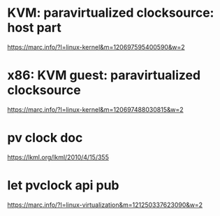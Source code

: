 # KVM: paravirtualized clocksource: host part
https://marc.info/?l=linux-kernel&m=120697595400590&w=2
# x86: KVM guest: paravirtualized clocksource
https://marc.info/?l=linux-kernel&m=120697488030815&w=2

# pv clock doc
https://lkml.org/lkml/2010/4/15/355
# let pvclock api pub
https://marc.info/?l=linux-virtualization&m=121250337623090&w=2
